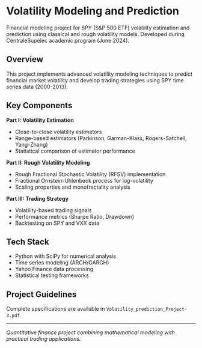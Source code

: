 # Volatility Modeling and Prediction

Financial modeling project for SPY (S&P 500 ETF) volatility estimation and prediction using classical and rough volatility models. Developed during CentraleSupélec academic program (June 2024).

## Overview

This project implements advanced volatility modeling techniques to predict financial market volatility and develop trading strategies using SPY time series data (2000-2013).

## Key Components

**Part I: Volatility Estimation**
- Close-to-close volatility estimators
- Range-based estimators (Parkinson, Garman-Klass, Rogers-Satchell, Yang-Zhang)
- Statistical comparison of estimator performance

**Part II: Rough Volatility Modeling**
- Rough Fractional Stochastic Volatility (RFSV) implementation
- Fractional Ornstein-Uhlenbeck process for log-volatility
- Scaling properties and monofractality analysis

**Part III: Trading Strategy**
- Volatility-based trading signals
- Performance metrics (Sharpe Ratio, Drawdown)
- Backtesting on SPY and VXX data

## Tech Stack

- Python with SciPy for numerical analysis
- Time series modeling (ARCH/GARCH)
- Yahoo Finance data processing
- Statistical testing frameworks

## Project Guidelines

Complete specifications are available in `Volatility_prediction_Project-3.pdf`.

---

*Quantitative finance project combining mathematical modeling with practical trading applications.*

